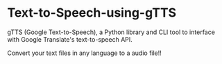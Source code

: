 # Text-to-Speech-using-gTTS
gTTS (Google Text-to-Speech), a Python library and CLI tool to interface with Google Translate's text-to-speech API.

Convert your text files in any language to a audio file!!
